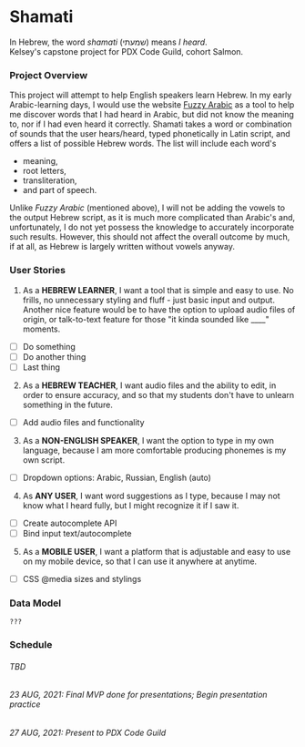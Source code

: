 # Shamati
In Hebrew, the word *shamati* (שמעתי) means *I heard*.  
Kelsey's capstone project for PDX Code Guild, cohort Salmon.

### Project Overview
This project will attempt to help English speakers learn Hebrew. In my early Arabic-learning days, I would use the website [Fuzzy Arabic](http://fuzzyarabic.herokuapp.com/) as a tool to help me discover words that I had heard in Arabic, but did not know the meaning to, nor if I had even heard it correctly. Shamati takes a word or combination of sounds that the user hears/heard, typed phonetically in Latin script, and offers a list of possible Hebrew words. The list will include each word's 

* meaning, 
* root letters, 
* transliteration, 
* and part of speech.

Unlike *Fuzzy Arabic* (mentioned above), I will not be adding the vowels to the output Hebrew script, as it is much more complicated than Arabic's and, unfortunately, I do not yet possess the knowledge to accurately incorporate such results. However, this should not affect the overall outcome by much, if at all, as Hebrew is largely written without vowels anyway.

### User Stories
1. As a **HEBREW LEARNER**, I want a tool that is simple and easy to use. No frills, no unnecessary styling and fluff - just basic input and output. Another nice feature would be to have the option to upload audio files of origin, or talk-to-text feature for those "it kinda sounded like ____" moments.
- [ ] Do something
- [ ] Do another thing
- [ ] Last thing
2. As a **HEBREW TEACHER**, I want audio files and the ability to edit, in order to ensure accuracy, and so that my students don't have to unlearn something in the future. 
- [ ] Add audio files and functionality
3. As a **NON-ENGLISH SPEAKER**, I want the option to type in my own language, because I am more comfortable producing phonemes is my own script. 
- [ ] Dropdown options: Arabic, Russian, English (auto)
4. As **ANY USER**, I want word suggestions as I type, because I may not know what I heard fully, but I might recognize it if I saw it.
- [ ] Create autocomplete API
- [ ] Bind input text/autocomplete
5. As a **MOBILE USER**, I want a platform that is adjustable and easy to use on my mobile device, so that I can use it anywhere at anytime.
- [ ] CSS @media sizes and stylings

### Data Model
`???`

### Schedule
###### TBD
###### 23 AUG, 2021: Final MVP done for presentations; Begin presentation practice
###### 27 AUG, 2021: Present to PDX Code Guild

